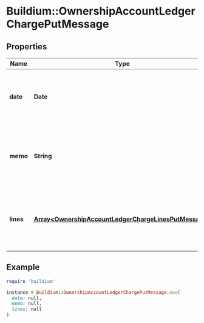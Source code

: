 # Buildium::OwnershipAccountLedgerChargePutMessage

## Properties

| Name | Type | Description | Notes |
| ---- | ---- | ----------- | ----- |
| **date** | **Date** | Date of the charge. The date must be formatted as YYYY-MM-DD. |  |
| **memo** | **String** | Memo associated with the charge. The value cannot exceed 65 characters. | [optional] |
| **lines** | [**Array&lt;OwnershipAccountLedgerChargeLinesPutMessage&gt;**](OwnershipAccountLedgerChargeLinesPutMessage.md) | A collection of line items included in the charge. At least one line item is required. |  |

## Example

```ruby
require 'buildium'

instance = Buildium::OwnershipAccountLedgerChargePutMessage.new(
  date: null,
  memo: null,
  lines: null
)
```

